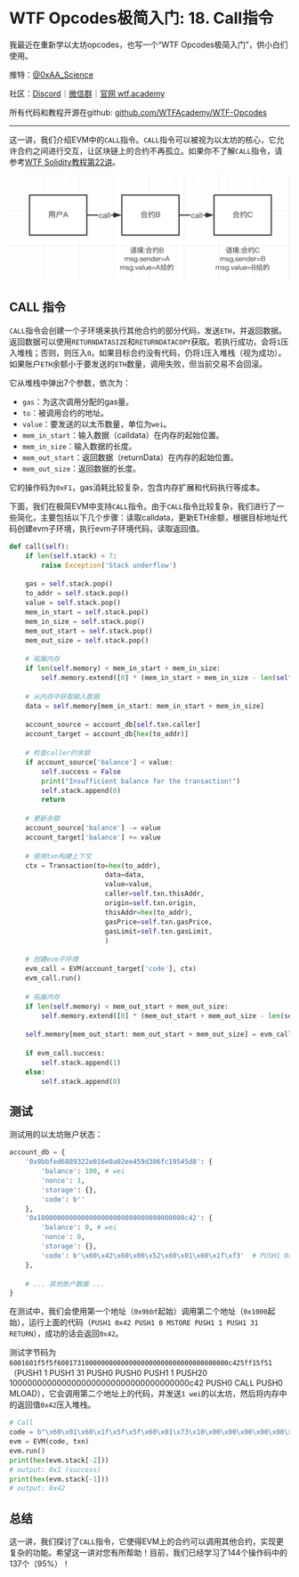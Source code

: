 # WTF Opcodes极简入门: 18. Call指令

我最近在重新学以太坊opcodes，也写一个“WTF Opcodes极简入门”，供小白们使用。

推特：[@0xAA_Science](https://twitter.com/0xAA_Science)

社区：[Discord](https://discord.gg/5akcruXrsk)｜[微信群](https://docs.google.com/forms/d/e/1FAIpQLSe4KGT8Sh6sJ7hedQRuIYirOoZK_85miz3dw7vA1-YjodgJ-A/viewform?usp=sf_link)｜[官网 wtf.academy](https://wtf.academy)

所有代码和教程开源在github: [github.com/WTFAcademy/WTF-Opcodes](https://github.com/WTFAcademy/WTF-Opcodes)

-----

这一讲，我们介绍EVM中的`CALL`指令。`CALL`指令可以被视为以太坊的核心，它允许合约之间进行交互，让区块链上的合约不再孤立。如果你不了解`CALL`指令，请参考[WTF Solidity教程第22讲](https://github.com/AmazingAng/WTF-Solidity/blob/main/22_Call/readme.md)。

![](./img/18-1.png)

## CALL 指令

`CALL`指令会创建一个子环境来执行其他合约的部分代码，发送`ETH`，并返回数据。返回数据可以使用`RETURNDATASIZE`和`RETURNDATACOPY`获取。若执行成功，会将`1`压入堆栈；否则，则压入`0`。如果目标合约没有代码，仍将`1`压入堆栈（视为成功）。如果账户`ETH`余额小于要发送的`ETH`数量，调用失败，但当前交易不会回滚。

它从堆栈中弹出7个参数，依次为：

- `gas`：为这次调用分配的gas量。
- `to`：被调用合约的地址。
- `value`：要发送的以太币数量，单位为`wei`。
- `mem_in_start`：输入数据（calldata）在内存的起始位置。
- `mem_in_size`：输入数据的长度。
- `mem_out_start`：返回数据（returnData）在内存的起始位置。
- `mem_out_size`：返回数据的长度。

它的操作码为`0xF1`，gas消耗比较复杂，包含内存扩展和代码执行等成本。

下面，我们在极简EVM中支持`CALL`指令。由于`CALL`指令比较复杂，我们进行了一些简化，主要包括以下几个步骤：读取calldata，更新ETH余额，根据目标地址代码创建evm子环境，执行evm子环境代码，读取返回值。

```python
def call(self):
    if len(self.stack) < 7:
        raise Exception('Stack underflow')
        
    gas = self.stack.pop()
    to_addr = self.stack.pop()
    value = self.stack.pop()
    mem_in_start = self.stack.pop()
    mem_in_size = self.stack.pop()
    mem_out_start = self.stack.pop()
    mem_out_size = self.stack.pop()
    
    # 拓展内存
    if len(self.memory) < mem_in_start + mem_in_size:
        self.memory.extend([0] * (mem_in_start + mem_in_size - len(self.memory)))

    # 从内存中获取输入数据
    data = self.memory[mem_in_start: mem_in_start + mem_in_size]

    account_source = account_db[self.txn.caller]
    account_target = account_db[hex(to_addr)]
    
    # 检查caller的余额
    if account_source['balance'] < value:
        self.success = False
        print("Insufficient balance for the transaction!")
        self.stack.append(0) 
        return
    
    # 更新余额
    account_source['balance'] -= value
    account_target['balance'] += value
    
    # 使用txn构建上下文
    ctx = Transaction(to=hex(to_addr), 
                        data=data,
                        value=value,
                        caller=self.txn.thisAddr, 
                        origin=self.txn.origin, 
                        thisAddr=hex(to_addr), 
                        gasPrice=self.txn.gasPrice, 
                        gasLimit=self.txn.gasLimit, 
                        )
    
    # 创建evm子环境
    evm_call = EVM(account_target['code'], ctx)
    evm_call.run()
    
    # 拓展内存
    if len(self.memory) < mem_out_start + mem_out_size:
        self.memory.extend([0] * (mem_out_start + mem_out_size - len(self.memory)))
    
    self.memory[mem_out_start: mem_out_start + mem_out_size] = evm_call.returnData
    
    if evm_call.success:
        self.stack.append(1)  
    else:
        self.stack.append(0)  
```

## 测试

测试用的以太坊账户状态：
```python
account_db = {
    '0x9bbfed6889322e016e0a02ee459d306fc19545d8': {
        'balance': 100, # wei
        'nonce': 1, 
        'storage': {},
        'code': b''
    },
    '0x1000000000000000000000000000000000000c42': {
        'balance': 0, # wei
        'nonce': 0, 
        'storage': {},
        'code': b'\x60\x42\x60\x00\x52\x60\x01\x60\x1f\xf3'  # PUSH1 0x42 PUSH1 0 MSTORE PUSH1 1 PUSH1 31 RETURN
    },

    # ... 其他账户数据 ...
}
```

在测试中，我们会使用第一个地址（`0x9bbf`起始）调用第二个地址（`0x1000`起始），运行上面的代码（`PUSH1 0x42 PUSH1 0 MSTORE PUSH1 1 PUSH1 31 RETURN`），成功的话会返回`0x42`。

测试字节码为`6001601f5f5f6001731000000000000000000000000000000000000c425ff15f51`（PUSH1 1 PUSH1 31 PUSH0  PUSH0 PUSH1 1 PUSH20 1000000000000000000000000000000000000c42 PUSH0 CALL PUSH0 MLOAD），它会调用第二个地址上的代码，并发送`1 wei`的以太坊，然后将内存中的返回值`0x42`压入堆栈。

```python
# Call
code = b"\x60\x01\x60\x1f\x5f\x5f\x60\x01\x73\x10\x00\x00\x00\x00\x00\x00\x00\x00\x00\x00\x00\x00\x00\x00\x00\x00\x00\x0c\x42\x5f\xf1\x5f\x51"
evm = EVM(code, txn)
evm.run()
print(hex(evm.stack[-2]))
# output: 0x1 (success)
print(hex(evm.stack[-1]))
# output: 0x42
```

## 总结

这一讲，我们探讨了`CALL`指令，它使得EVM上的合约可以调用其他合约，实现更复杂的功能。希望这一讲对您有所帮助！目前，我们已经学习了144个操作码中的137个（95%）！
